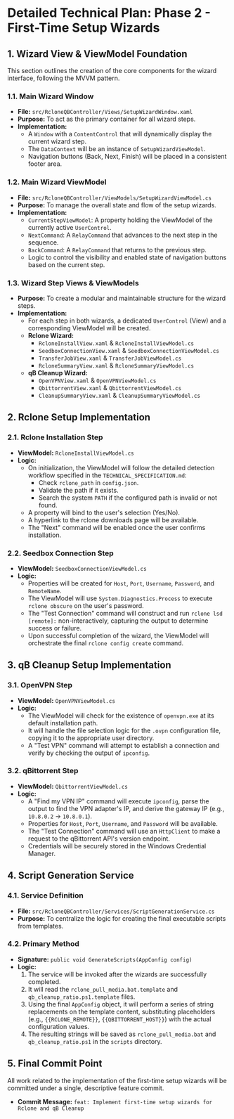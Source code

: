 # Detailed Technical Plan: Phase 2 - First-Time Setup Wizards

## 1. Wizard View & ViewModel Foundation

This section outlines the creation of the core components for the wizard interface, following the MVVM pattern.

### 1.1. Main Wizard Window
- **File:** `src/RcloneQBController/Views/SetupWizardWindow.xaml`
- **Purpose:** To act as the primary container for all wizard steps.
- **Implementation:**
    - A `Window` with a `ContentControl` that will dynamically display the current wizard step.
    - The `DataContext` will be an instance of `SetupWizardViewModel`.
    - Navigation buttons (Back, Next, Finish) will be placed in a consistent footer area.

### 1.2. Main Wizard ViewModel
- **File:** `src/RcloneQBController/ViewModels/SetupWizardViewModel.cs`
- **Purpose:** To manage the overall state and flow of the setup wizards.
- **Implementation:**
    - `CurrentStepViewModel`: A property holding the ViewModel of the currently active `UserControl`.
    - `NextCommand`: A `RelayCommand` that advances to the next step in the sequence.
    - `BackCommand`: A `RelayCommand` that returns to the previous step.
    - Logic to control the visibility and enabled state of navigation buttons based on the current step.

### 1.3. Wizard Step Views & ViewModels
- **Purpose:** To create a modular and maintainable structure for the wizard steps.
- **Implementation:**
    - For each step in both wizards, a dedicated `UserControl` (View) and a corresponding ViewModel will be created.
    - **Rclone Wizard:**
        - `RcloneInstallView.xaml` & `RcloneInstallViewModel.cs`
        - `SeedboxConnectionView.xaml` & `SeedboxConnectionViewModel.cs`
        - `TransferJobView.xaml` & `TransferJobViewModel.cs`
        - `RcloneSummaryView.xaml` & `RcloneSummaryViewModel.cs`
    - **qB Cleanup Wizard:**
        - `OpenVPNView.xaml` & `OpenVPNViewModel.cs`
        - `QbittorrentView.xaml` & `QbittorrentViewModel.cs`
        - `CleanupSummaryView.xaml` & `CleanupSummaryViewModel.cs`

## 2. Rclone Setup Implementation

### 2.1. Rclone Installation Step
- **ViewModel:** `RcloneInstallViewModel.cs`
- **Logic:**
    - On initialization, the ViewModel will follow the detailed detection workflow specified in the `TECHNICAL_SPECIFICATION.md`:
      - Check `rclone_path` in `config.json`.
      - Validate the path if it exists.
      - Search the system `PATH` if the configured path is invalid or not found.
    - A property will bind to the user's selection (Yes/No).
    - A hyperlink to the rclone downloads page will be available.
    - The "Next" command will be enabled once the user confirms installation.

### 2.2. Seedbox Connection Step
- **ViewModel:** `SeedboxConnectionViewModel.cs`
- **Logic:**
    - Properties will be created for `Host`, `Port`, `Username`, `Password`, and `RemoteName`.
    - The ViewModel will use `System.Diagnostics.Process` to execute `rclone obscure` on the user's password.
    - The "Test Connection" command will construct and run `rclone lsd [remote]:` non-interactively, capturing the output to determine success or failure.
    - Upon successful completion of the wizard, the ViewModel will orchestrate the final `rclone config create` command.

## 3. qB Cleanup Setup Implementation

### 3.1. OpenVPN Step
- **ViewModel:** `OpenVPNViewModel.cs`
- **Logic:**
    - The ViewModel will check for the existence of `openvpn.exe` at its default installation path.
    - It will handle the file selection logic for the `.ovpn` configuration file, copying it to the appropriate user directory.
    - A "Test VPN" command will attempt to establish a connection and verify by checking the output of `ipconfig`.

### 3.2. qBittorrent Step
- **ViewModel:** `QbittorrentViewModel.cs`
- **Logic:**
    - A "Find my VPN IP" command will execute `ipconfig`, parse the output to find the VPN adapter's IP, and derive the gateway IP (e.g., `10.8.0.2` -> `10.8.0.1`).
    - Properties for `Host`, `Port`, `Username`, and `Password` will be available.
    - The "Test Connection" command will use an `HttpClient` to make a request to the qBittorrent API's version endpoint.
    - Credentials will be securely stored in the Windows Credential Manager.

## 4. Script Generation Service

### 4.1. Service Definition
- **File:** `src/RcloneQBController/Services/ScriptGenerationService.cs`
- **Purpose:** To centralize the logic for creating the final executable scripts from templates.

### 4.2. Primary Method
- **Signature:** `public void GenerateScripts(AppConfig config)`
- **Logic:**
    1.  The service will be invoked after the wizards are successfully completed.
    2.  It will read the `rclone_pull_media.bat.template` and `qb_cleanup_ratio.ps1.template` files.
    3.  Using the final `AppConfig` object, it will perform a series of string replacements on the template content, substituting placeholders (e.g., `{{RCLONE_REMOTE}}`, `{{QBITTORRENT_HOST}}`) with the actual configuration values.
    4.  The resulting strings will be saved as `rclone_pull_media.bat` and `qb_cleanup_ratio.ps1` in the `scripts` directory.

## 5. Final Commit Point

All work related to the implementation of the first-time setup wizards will be committed under a single, descriptive feature commit.

- **Commit Message:** `feat: Implement first-time setup wizards for Rclone and qB Cleanup`